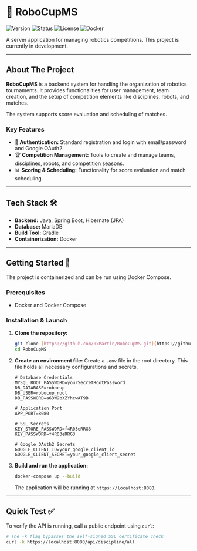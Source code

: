 # 🤖 RoboCupMS

![Version](https://img.shields.io/badge/version-v2.0.0-blue)
![Status](https://img.shields.io/badge/status-in%20development-yellow)
![License](https://img.shields.io/badge/license-MIT-green)
![Docker](https://img.shields.io/badge/Docker-2496ED?logo=docker&logoColor=white)

A server application for managing robotics competitions. This project is currently in development.

---

## About The Project

**RoboCupMS** is a backend system for handling the organization of robotics tournaments. It provides functionalities for user management, team creation, and the setup of competition elements like disciplines, robots, and matches.

The system supports score evaluation and scheduling of matches.

### Key Features

* 🔑 **Authentication:** Standard registration and login with email/password and Google OAuth2.
* 🏆 **Competition Management:** Tools to create and manage teams, disciplines, robots, and competition seasons.
* 📊 **Scoring & Scheduling:** Functionality for score evaluation and match scheduling.

---

## Tech Stack 🛠️

* **Backend:** Java, Spring Boot, Hibernate (JPA)
* **Database:** MariaDB
* **Build Tool:** Gradle
* **Containerization:** Docker

---

## Getting Started 🚀

The project is containerized and can be run using Docker Compose.

### Prerequisites

* Docker and Docker Compose

### Installation & Launch

1.  **Clone the repository:**
    ```bash
    git clone [https://github.com/0xMartin/RoboCupMS.git](https://github.com/0xMartin/RoboCupMS.git)
    cd RoboCupMS
    ```

2.  **Create an environment file:**
    Create a `.env` file in the root directory. This file holds all necessary configurations and secrets.
    ```env
    # Database Credentials
    MYSQL_ROOT_PASSWORD=yourSecretRootPassword
    DB_DATABASE=robocup
    DB_USER=robocup_root
    DB_PASSWORD=a63W9bXZYhcwAT9B

    # Application Port
    APP_PORT=8080

    # SSL Secrets
    KEY_STORE_PASSWORD=f4R03eRRG3
    KEY_PASSWORD=f4R03eRRG3

    # Google OAuth2 Secrets
    GOOGLE_CLIENT_ID=your_google_client_id
    GOOGLE_CLIENT_SECRET=your_google_client_secret
    ```

3.  **Build and run the application:**
    ```bash
    docker-compose up --build
    ```
    The application will be running at `https://localhost:8080`.

---

## Quick Test ✅

To verify the API is running, call a public endpoint using `curl`:

```bash
# The -k flag bypasses the self-signed SSL certificate check
curl -k https://localhost:8080/api/discipline/all
```
 
